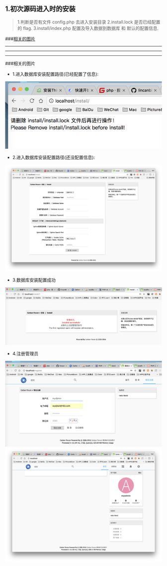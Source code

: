 ## 1.初次源码进入时的安装
> 1.判断是否有文件 config.php 去进入安装目录
> 2.install.lock 是否已经配置的 flag.
> 3.install/index.php 配置及导入数据到数据库 和 默认的配置信息.



###[相关的图片](#related_pic)

***
***
***


###相关的图片<a name="related_pic"/>
* 1.进入数据库安装配置路径(已经配置了信息):

![](/assets/ScreenShot2018-01-12_22.10.14.png)

* 2.进入数据库安装配置路径(还没配置信息):

![](/assets/ScreenShot2018-01-12_22.17.14.png)

* 3.数据库安装配置成功

![](/assets/ScreenShot2018-01-12_22.20.36.png)

* 4.注册管理员

![](/assets/ScreenShot2018-01-12_22.21.15.png)
![](/assets/ScreenShot2018-01-12_22.21.59.png)






